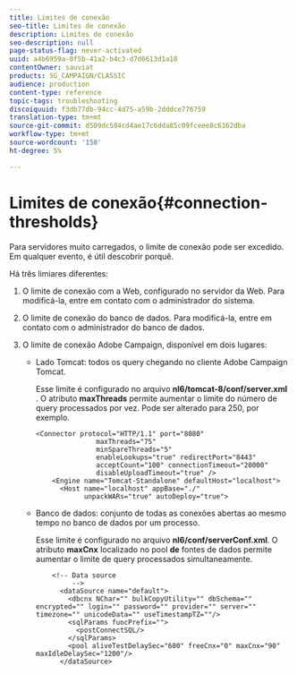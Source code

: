 ```yaml
---
title: Limites de conexão
seo-title: Limites de conexão
description: Limites de conexão
seo-description: null
page-status-flag: never-activated
uuid: a4b6959a-0f5b-41a2-b4c3-d7d6613d1a18
contentOwner: sauviat
products: SG_CAMPAIGN/CLASSIC
audience: production
content-type: reference
topic-tags: troubleshooting
discoiquuid: f3db77db-94cc-4d75-a59b-2dddce776759
translation-type: tm+mt
source-git-commit: d509dc584cd4ae17c6dda85c09fceee8c6162dba
workflow-type: tm+mt
source-wordcount: '158'
ht-degree: 5%

---
```



# Limites de conexão{#connection-thresholds}

Para servidores muito carregados, o limite de conexão pode ser excedido. Em qualquer evento, é útil descobrir porquê.

Há três limiares diferentes:

1. O limite de conexão com a Web, configurado no servidor da Web. Para modificá-la, entre em contato com o administrador do sistema.
1. O limite de conexão do banco de dados. Para modificá-la, entre em contato com o administrador do banco de dados.
1. O limite de conexão Adobe Campaign, disponível em dois lugares:

   * Lado Tomcat: todos os query chegando no cliente Adobe Campaign Tomcat.

      Esse limite é configurado no arquivo **nl6/tomcat-8/conf/server.xml** . O atributo **maxThreads** permite aumentar o limite do número de query processados por vez. Pode ser alterado para 250, por exemplo.

      ```
      <Connector protocol="HTTP/1.1" port="8080"
                     maxThreads="75"
                     minSpareThreads="5"
                     enableLookups="true" redirectPort="8443"
                     acceptCount="100" connectionTimeout="20000"
                     disableUploadTimeout="true" />
          <Engine name="Tomcat-Standalone" defaultHost="localhost">
            <Host name="localhost" appBase="./"
                  unpackWARs="true" autoDeploy="true">
      ```

   * Banco de dados: conjunto de todas as conexões abertas ao mesmo tempo no banco de dados por um processo.

      Esse limite é configurado no arquivo **nl6/conf/serverConf.xml**. O atributo **maxCnx** localizado no pool **de** fontes de dados permite aumentar o limite de query processados simultaneamente.

      ```
          <!-- Data source
               -->
            <dataSource name="default">
              <dbcnx NChar="" bulkCopyUtility="" dbSchema="" encrypted="" login="" password="" provider="" server="" timezone="" unicodeData="" useTimestampTZ=""/>
              <sqlParams funcPrefix="">
                <postConnectSQL/>
              </sqlParams>
              <pool aliveTestDelaySec="600" freeCnx="0" maxCnx="90" maxIdleDelaySec="1200"/>
            </dataSource>
      ```

